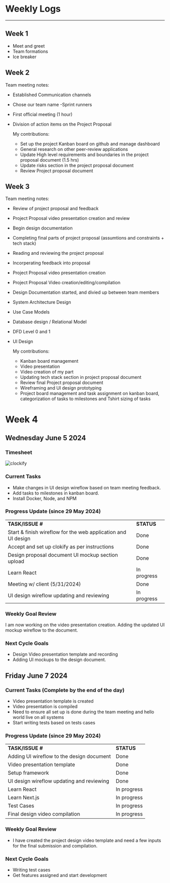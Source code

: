  # Weekly Logs 
------------------------------------
## Week 1 
* Meet and greet 
* Team formations
* Ice breaker
## Week 2
  Team meeting notes:
* Established Communication channels
* Chose our team name -Sprint runners
* First official meeting (1 hour)
* Division of action items on the Project Proposal
      
  My contributions:  
     
     - Set up the project Kanban board on github and manage dashboard
     - General research on other peer-review applications
     - Update High level requirements and boundaries in the project proposal document (1.5 hrs)
     - Update risks section in the project proposal document
     - Review Project proposal document
    
 ## Week 3
   Team meeting notes:
  * Review of project proposal and feedback
  * Project Proposal video presentation creation and review
  * Begin design documentation
  * Completing final parts of project proposal (assumtions and constraints + tech stack)
  * Reading and reviewing the project proposal
  * Incorperating feedback into proposal
  * Project Proposal video presentation creation
  * Project Proposal Video creation/editing/compilation
  * Design Documentation started, and divied up between team members
  * System Architecture Design
  * Use Case Models
  * Database design / Relational Model
  * DFD Level 0 and 1
  * UI Design

    My contributions:  
     
     - Kanban board management
     - Video presentation 
     - Video creation of my part
     - Updating tech stack section in project proposal document 
     - Review final Project proposal document 
     - Wireframing and UI design prototyping
     - Project board management and task assignment on kanban board, categorization of tasks to milestones and Tshirt sizing of tasks
   
# Week 4  
## Wednesday June 5 2024

### Timesheet
![clockify](ScreenShot2024-06-07at12.16.57AM.png)


### Current Tasks 
  * Make changes in UI design wireflow based on team meeting feedback.
  * Add tasks to milestones in kanban board.
  * Install Docker, Node, and NPM
    
    


### Progress Update (since 29 May 2024)
<table>
    <tr>
        <td><strong>TASK/ISSUE #</strong>
        </td>
        <td><strong>STATUS</strong>
        </td>
    </tr>
    <tr>
        <!-- Task/Issue # -->
        <td>Start & finish wireflow for the web application and UI design
        </td>
        <!-- Status -->
        <td> Done
        </td>
    </tr>
    <tr>
        <!-- Task/Issue # -->
        <td> Accept and set up clokify as per instructions 
        </td>
        <!-- Status -->
        <td> Done
        </td>
    </tr>
    <tr>
        <!-- Task/Issue # -->
        <td> Design proposal document UI mockup section upload
        </td>
        <!-- Status -->
        <td> Done
        </td>
    </tr>
        <tr>
        <!-- Task/Issue # -->
        <td> Learn React
        </td>
        <!-- Status -->
        <td> In progress
        </td>
    </tr>
    <tr>
        <!-- Task/Issue # -->
        <td> Meeting w/ client (5/31/2024)
        </td>
        <!-- Status -->
        <td> Done
        </td>
    </tr>
          <tr>
        <!-- Task/Issue # -->
        <td>  UI design wireflow updating and reviewing</td>
        <!-- Status -->
        <td> In progress
        </td>
    </tr>
    
</table>

### Weekly Goal Review
 I am now working on the video presentation creation. Adding the updated UI mockup wireflow to the document. 

### Next Cycle Goals
  * Design Video presentation template and recording
  * Adding UI mockups to the design document.




## Friday June 7 2024

### Current Tasks (Complete by the end of the day)
  * Video presentation template is created
  * Video presentation is compiled
  * Need to ensure all set up is done during the team meeting and hello world live on all systems
  * Start writing tests based on tests cases


### Progress Update (since 29 May 2024)
<table>
    <tr>
        <td><strong>TASK/ISSUE #</strong></td>
        <td><strong>STATUS</strong></td>
    </tr>
    <!-- Done tasks -->
    <tr>
        <td>Adding UI wireflow to the design document</td>
        <td>Done</td>
    </tr>
    <tr>
        <td>Video presentation template</td>
        <td>Done</td>
    </tr>
    <tr>
        <td>Setup framework</td>
        <td>Done</td>
    </tr>
    <tr>
        <td>UI design wireflow updating and reviewing</td>
        <td>Done</td>
    </tr>
    <!-- In progress tasks -->
    <tr>
        <td>Learn React</td>
        <td>In progress</td>
    </tr>
    <tr>
        <td>Learn Next.js</td>
        <td>In progress</td>
    </tr>
    <tr>
        <td>Test Cases</td>
        <td>In progress</td>
    </tr>
    <tr>
        <td>Final design video compilation</td>
        <td>In progress</td>
    </tr>
</table>



### Weekly Goal Review
  * I have created the project design video template and need a few inputs for the final submission and compilation.

### Next Cycle Goals
* Writing test cases
* Get features assigned and start development

   
